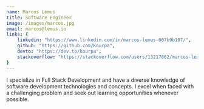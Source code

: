 ```yaml
---
name: Marcos Lemus
title: Software Engineer
image: /images/marcos.jpg
email: marcos@lemus.io
links: { 
    linkedin: "https://www.linkedin.com/in/marcos-lemus-007b9b107/",
    github: "https://github.com/Kourpa",
    devto: "https://dev.to/kourpa",
    stackoverflow: "https://stackoverflow.com/users/13217862/marcos-lemus"
}
---
```

I specialize in Full Stack Development and have a diverse knowledge of software development technologies and concepts. I excel when faced with a challenging problem and seek out learning opportunities whenever possible.
